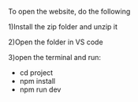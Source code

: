To open the website, do the following

1)Install the zip folder and unzip it

2)Open the folder in VS code

3)open the terminal and run:
  -	cd project
  -	npm install
  -	npm run dev
    

